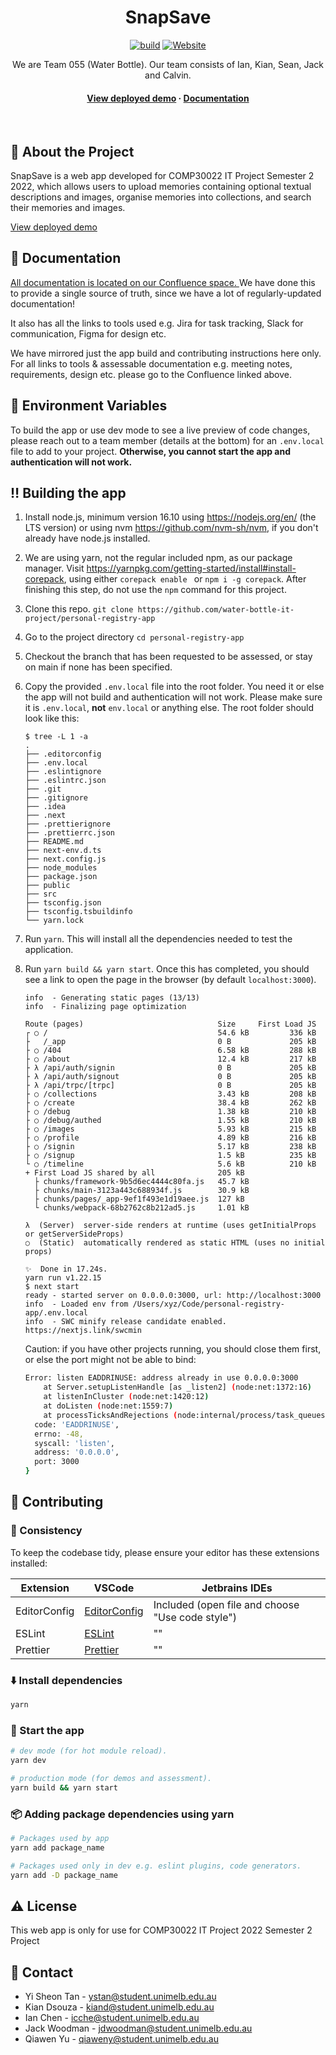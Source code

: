 <div align="center">

  <!-- <img src="public/images/logo-full.png" alt="logo" width="500" height="auto" /> -->
  <h1>SnapSave</h1>
  
  [![build](https://github.com/water-bottle-it-project/personal-registry-app/actions/workflows/build.yml/badge.svg)](https://github.com/water-bottle-it-project/personal-registry-app/actions/workflows/build.yml)
  [![Website](https://img.shields.io/website?down_color=red&down_message=offline&label=deployment&up_color=green&up_message=online&url=https%3A%2F%2Fpersonal-registry-app-zx936.ondigitalocean.app%2F)](https://personal-registry-app-zx936.ondigitalocean.app/)

  <p>
   We are Team 055 (Water Bottle). Our team consists of Ian, Kian, Sean, Jack and Calvin.
  </p>

<h4>
    <a href="https://personal-registry-app-zx936.ondigitalocean.app/">View deployed demo</a>
  <span> · </span>
    <a href="https://water-bottle.atlassian.net/wiki/spaces/DEV/pages/66440/Team+Tools">Documentation</a>
  </h4>
</div>

<br />

## :star2: About the Project

SnapSave is a web app developed for COMP30022 IT Project Semester 2 2022, which allows
users to upload memories containing optional textual descriptions and images, organise memories into
collections, and search their memories and images.

[View deployed demo](https://personal-registry-app-zx936.ondigitalocean.app/)

## :orange_book: Documentation

[All documentation is located on our Confluence space. ](https://water-bottle.atlassian.net/wiki/spaces/DEV/pages/66440/Team+Tools)
We have done this to provide a single source of truth, since we have a lot of regularly-updated
documentation!

It also has all the links to tools used e.g. Jira for task tracking, Slack for communication, Figma
for design etc.

We have mirrored just the app build and contributing instructions here only. For all links to tools
& assessable documentation e.g. meeting notes, requirements, design etc. please go to the Confluence
linked above.

## :key: Environment Variables

To build the app or use dev mode to see a live preview of code changes, please reach out to a team
member (details at the bottom) for an `.env.local` file to add to your project. **Otherwise, you
cannot start the app and authentication will not work.**

## :bangbang: Building the app

1. Install node.js, minimum version 16.10 using https://nodejs.org/en/ (the LTS version) or using
   nvm https://github.com/nvm-sh/nvm, if you don't already have node.js installed.
2. We are using yarn, not the regular included npm, as our package manager. Visit
   https://yarnpkg.com/getting-started/install#install-corepack, using either `corepack enable ` or
   `npm i -g corepack`. After finishing this step, do not use the `npm` command for this project.
3. Clone this repo. `git clone https://github.com/water-bottle-it-project/personal-registry-app`
4. Go to the project directory `cd personal-registry-app`
5. Checkout the branch that has been requested to be assessed, or stay on main if none has been
   specified.
6. Copy the provided `.env.local` file into the root folder. You need it or else the app will not 
build and authentication will not work. Please make sure it is `.env.local`, **not** `env.local`
or anything else. The root folder should look like this:
   ```text
   $ tree -L 1 -a
   .
   ├── .editorconfig
   ├── .env.local
   ├── .eslintignore
   ├── .eslintrc.json
   ├── .git
   ├── .gitignore
   ├── .idea
   ├── .next
   ├── .prettierignore
   ├── .prettierrc.json
   ├── README.md
   ├── next-env.d.ts
   ├── next.config.js
   ├── node_modules
   ├── package.json
   ├── public
   ├── src
   ├── tsconfig.json
   ├── tsconfig.tsbuildinfo
   └── yarn.lock
   ```
7. Run `yarn`. This will install all the dependencies needed to test the application.
8. Run `yarn build && yarn start`. Once this has completed, you should see a link to open the page
   in the browser (by default `localhost:3000`).

   ```
   info  - Generating static pages (13/13)
   info  - Finalizing page optimization

   Route (pages)                              Size     First Load JS
   ┌ ○ /                                      54.6 kB         336 kB
   ├   /_app                                  0 B             205 kB
   ├ ○ /404                                   6.58 kB         288 kB
   ├ ○ /about                                 12.4 kB         217 kB
   ├ λ /api/auth/signin                       0 B             205 kB
   ├ λ /api/auth/signout                      0 B             205 kB
   ├ λ /api/trpc/[trpc]                       0 B             205 kB
   ├ ○ /collections                           3.43 kB         208 kB
   ├ ○ /create                                38.4 kB         262 kB
   ├ ○ /debug                                 1.38 kB         210 kB
   ├ ○ /debug/authed                          1.55 kB         210 kB
   ├ ○ /images                                5.93 kB         215 kB
   ├ ○ /profile                               4.89 kB         216 kB
   ├ ○ /signin                                5.17 kB         238 kB
   ├ ○ /signup                                1.5 kB          235 kB
   └ ○ /timeline                              5.6 kB          210 kB
   + First Load JS shared by all              205 kB
     ├ chunks/framework-9b5d6ec4444c80fa.js   45.7 kB
     ├ chunks/main-3123a443c688934f.js        30.9 kB
     ├ chunks/pages/_app-9ef1f493e1d19aee.js  127 kB
     └ chunks/webpack-68b2762c8b212ad5.js     1.01 kB

   λ  (Server)  server-side renders at runtime (uses getInitialProps or getServerSideProps)
   ○  (Static)  automatically rendered as static HTML (uses no initial props)

   ✨  Done in 17.24s.
   yarn run v1.22.15
   $ next start
   ready - started server on 0.0.0.0:3000, url: http://localhost:3000
   info  - Loaded env from /Users/xyz/Code/personal-registry-app/.env.local
   info  - SWC minify release candidate enabled. https://nextjs.link/swcmin
   ```

   Caution: if you have other projects running, you should close them first, or else the port might
   not be able to bind:

   ```bash
   Error: listen EADDRINUSE: address already in use 0.0.0.0:3000
       at Server.setupListenHandle [as _listen2] (node:net:1372:16)
       at listenInCluster (node:net:1420:12)
       at doListen (node:net:1559:7)
       at processTicksAndRejections (node:internal/process/task_queues:84:21) {
     code: 'EADDRINUSE',
     errno: -48,
     syscall: 'listen',
     address: '0.0.0.0',
     port: 3000
   }
   ```

## :pencil: Contributing

### :paperclip: Consistency

To keep the codebase tidy, please ensure your editor has these extensions installed:

| Extension    | VSCode                                                                                        | Jetbrains IDEs                                   |
|--------------|-----------------------------------------------------------------------------------------------|--------------------------------------------------|
| EditorConfig | [EditorConfig](https://marketplace.visualstudio.com/items?itemName=EditorConfig.EditorConfig) | Included (open file and choose "Use code style") |
| ESLint       | [ESLint](https://marketplace.visualstudio.com/items?itemName=dbaeumer.vscode-eslint)          | ""                                               |
| Prettier     | [Prettier](https://marketplace.visualstudio.com/items?itemName=esbenp.prettier-vscode)        | ""                                               |

### :arrow_down: Install dependencies

```bash
yarn
```

### :runner: Start the app

```bash
# dev mode (for hot module reload).
yarn dev

# production mode (for demos and assessment).
yarn build && yarn start
```

### :package: Adding package dependencies using yarn

```bash
# Packages used by app
yarn add package_name

# Packages used only in dev e.g. eslint plugins, code generators.
yarn add -D package_name
```

## :warning: License

This web app is only for use for COMP30022 IT Project 2022 Semester 2 Project

## :handshake: Contact

- Yi Sheon Tan - ystan@student.unimelb.edu.au
- Kian Dsouza - kiand@student.unimelb.edu.au
- Ian Chen - icche@student.unimelb.edu.au
- Jack Woodman - jdwoodman@student.unimelb.edu.au
- Qiawen Yu - qiaweny@student.unimelb.edu.au
